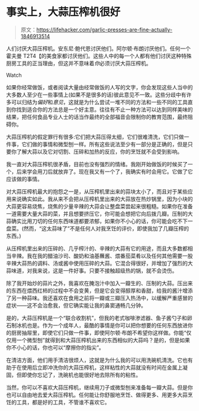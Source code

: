 # 事实上，大蒜压榨机很好

> 原文：<https://lifehacker.com/garlic-presses-are-fine-actually-1846913514>

人们讨厌大蒜压榨机。安东尼·鲍代恩讨厌他们。阿尔顿·布朗讨厌他们。任何一个霍夫曼 T2T4【的美食家都讨厌他们。这些人中的每一个人都有他们讨厌这种特殊厨房工具的正当理由，但这并不意味着*你*必须讨厌大蒜压榨机。

Watch

如果你经常做饭，或者阅读大量由经常做饭的人写的文字，你会发现这些人当中的大多数人至少在一些事情上(如果不是很多的话)彼此意见不一致。这些分歧中有许多可以归结为*偏好*和*意见*，这就是为什么尝试一堆不同的方法和一些不同的工具直到你找到适合你的方法总是一个好主意。往往有不止一种方法可以达到同样美味的结果，把任何食品专业人士的话当作最终的全部福音会限制你的教育范围，最终阻碍你。

大蒜压榨机的假定罪行有很多:它们把大蒜压得太细，它们很难清洗，它们只做一件事，它们做的事情和微型刨一样。所有这些说法至少有一部分是正确的，但是只要你了解大蒜以及它对切割、压碎和加热的反应，你的烹饪就不会受到影响。

我一直对大蒜压榨机很矛盾，目前也没有强烈的情绪。我刚开始做饭的时候买了一个，后来学会用刀后就放弃了。现在我又有一个了，我确实有时会用它。它做了它应该做的事情。

对大蒜压榨机最大的抱怨之一是，从压榨机里出来的蒜块太小了，而且对于某些应用来说确实如此。我从来不会把从压榨机里出来的大蒜放在热炒锅里，因为小块的大蒜更容易烧焦，烧焦的少量辛辣的大蒜会让整盘菜尝起来很粗糙。如果你在准备一道需要大量大蒜的菜，并且想要挤压它，你可能会想把它向后拨几瓣。压制的大蒜确实比用刀切的任何东西味道都要浓郁，如果你不小心的话，你可能会吃不下一盘菜。(然而，“这太蒜味了”不是任何人对我烹饪的评价，即使我加了几瓣压榨的东西。)

从压榨机里出来的压碎的、几乎榨汁的、辛辣的大蒜有它的用途，而且大多数都相当辛辣。我在我的醋油沙司、酸奶和油基蘸酱、煨番茄菜肴以及任何其他需要一股辛辣大蒜热的调料、汤或酱中使用压碎的大蒜。它混合得很好，并增加了强烈的大蒜味道，对我来说，这是一件好事。只要不接触超级热的锅，就不会烫伤。

除了我开始炒的蒜片之外，我喜欢在腌泡汁中加入一瓣生的、压制的大蒜。压出来的东西在煨西红柿的过程中不会变黄，但是它会变得醇厚和香甜，给我的酱汁增添了另一种蒜味。我还喜欢在食用之前将一瓣或三瓣压入热汤中，以缓解严重感冒的症状——这不会治愈我，但它确实能让我的鼻窦通畅几分钟。

是的，大蒜压榨机是一个“联合收割机”，但我的老式咖啡渗滤器、鱼子酱勺子和卵石制冰机也是。作为一个成年人，最酷的事情是你可以把你想要的任何东西放进你的厨房抽屉里，即使它们只做一件事，即使阿尔顿·布朗不希望你这样做。你能“仅仅用一个微型刨”就得到和大蒜压榨机出来的东西相似的大蒜吗？是的，但是如果你不小心的话，你也可以“摩擦你的指尖”。

在清洁方面，他们用手清洁很烦人，这就是为什么我的可以用洗碗机清洗。它也有助于在使用后立即冲洗你的大蒜压榨机，这样粘性的大蒜就没有时间在金属上凝固，但即使你忘记了，洗碗机也能很好地去除所有的粘性。

当然，你可以不喜欢大蒜压榨机，继续用刀子或微型刨来准备每一瓣大蒜。但是你也可以自由地去爱大蒜压榨机。任何能让你舒服地烹饪、做得更多、用更多大蒜烹饪的工具，都是好的工具，不管谁不喜欢它。